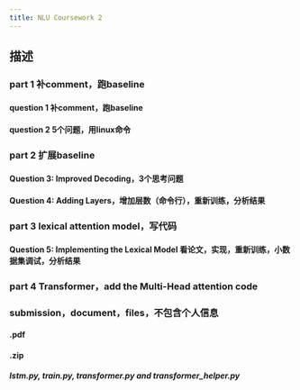 ```yaml
---
title: NLU Coursework 2
---
```


## 描述
### part 1 补comment，跑baseline
#### question 1  补comment，跑baseline
#### question 2 5个问题，用linux命令
### part 2 扩展baseline
#### Question 3: Improved Decoding，3个思考问题
#### Question 4: Adding Layers，增加层数（命令行），重新训练，分析结果
### part 3 lexical attention model，写代码
#### Question 5: Implementing the Lexical Model 看论文，实现，重新训练，小数据集调试，分析结果
### part 4 Transformer，add the Multi-Head attention code
####
### submission，document，files，不包含个人信息
#### <UUN>.pdf
#### <UUN>.zip
##### lstm.py, train.py, transformer.py and transformer_helper.py
###
